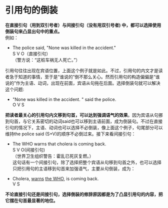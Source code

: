 # 引用句的倒装

<b>在**直接引句**（用到双引号者）与**间接引句**（没有用双引号者) 中，都可以选择**使用倒装句来凸显出句中的重点**。</b>  
例如：  
>  
- The police said, "None was killed in the accident."  
S V O（直接引句）  
（警方说：“这桩车祸无人死亡。”）

引用句往往出现在宾语位置，上面这个例子就是如此。不过，引用句的内文才是读者急于知道的事情，至于是“谁说的”倒不那么关心。然而引用句的构造偏偏是“谁说的”作为主语、动词，出现在前面，宾语从句拖在后面。选择倒装句就可以解决这个问题:  
>  
- "None was killed in the accident. " said the police.  
O V S  

**把读者最关心的引用句内文移到句首，可以达到强调语气的效果**。因为宾语从句挪到句首，与它关系密切的动词said也可以移到主语前面，成为倒装句。不过在直接引句的情况下，主语、动词也可以选择不必倒装，像上面这个例子，句尾部分可以维持the police said (S+V)的顺序不必倒过来。接下来看间接引句：  
>  
- The WHO warns that cholera is coming back.  
S V O(间接引句)  
（世界卫生组织警告：霍乱已死灰复燃。）  
这句话有一个间接引句，除了选择把整个宾语从句移到句首之外，也可以选择只把引用句的主语移到句首来加强语气，主要从句倒装，成为：  
>  
- Cholera, <u>warns</u> <u>the WHO</u>, is coming back.  
V S  

<b>不论直接引句还是间接引句，**选择倒装的修辞原因都是为了凸显引用句的内容**，把它摆在句首最显著的地位。</b>  